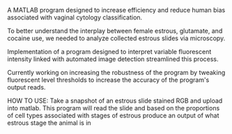 A MATLAB program designed to increase efficiency and reduce human bias associated with vaginal cytology classification.

To better understand the interplay between female estrous, glutamate, and cocaine use, we needed to analyze collected estrous slides via microscopy.

Implementation of a program designed to interpret variable fluorescent intensity linked with automated image detection streamlined this process. 

Currently working on increasing the robustness of the program by tweaking fluorescent level thresholds to increase the accuracy of the program's output reads.

HOW TO USE:
Take a snapshot of an estrous slide stained RGB and upload into matlab. This program will read the slide and based on the proportions of cell types associated with stages of estrous
produce an output of what estrous stage the animal is in
